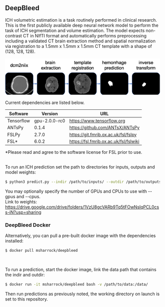 ## DeepBleed

ICH volumetric estimation is a task routinely performed in clinical research. This is the first publicly available deep neural network model to perform the task of ICH segmentation and volume estimation. The model expects non-contrast CT in NIfTI format and automatically performs preprocessing including a validated CT brain extraction method and spatial normalization via registration to a 1.5mm x 1.5mm x 1.5mm CT template with a shape of (128, 128, 128). 
 <br/>

![DeepBleed pipeline](deepbleed.png)

Current dependencies are listed below. 

Software | Version | URL
------------ | ------------- | -------------
Tensorflow | gpu-2.0.0-rc0 | https://www.tensorflow.org
ANTsPy | 0.1.4 | https://github.com/ANTsX/ANTsPy
FSLPy | 2.7.0 | https://git.fmrib.ox.ac.uk/fsl/fslpy
FSL\* | 6.0.2 | https://fsl.fmrib.ox.ac.uk/fsl/fslwiki

\*Please read and agree to the software license for FSL prior to use. 
<br/>
<br/>

To run an ICH prediction set the path to directories for inputs, outputs and model weights:
```bash
$ python3 predict.py --indir /path/to/inputs/ --outdir /path/to/outputs/ --weights /path/to/weights 
```
You may optionally specify the number of GPUs and CPUs to use with --gpus and --cpus.
<br/>
Link to weights: https://drive.google.com/drive/folders/1VzU8gcVARb9Tq5tFOwNsIqPCL0css-iN?usp=sharing


### DeepBleed Docker

Alternatively, you can pull a pre-built docker image with the dependencies installed:
```bash
$ docker pull msharrock/deepbleed 
```

<br/>

To run a prediction, start the docker image, link the data path that contains the indir and outdir:
```bash
$ docker run -it msharrock/deepbleed bash -v /path/to/data:/data/ 
```
Then run predictions as previously noted, the working directory on launch is set to this repository.

